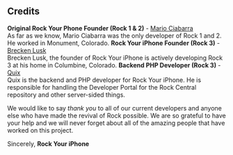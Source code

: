 ## Credits

**Original Rock Your Phone Founder (Rock 1 & 2)** - [Mario Ciabarra](https://twitter.com/mariociabarra/)  
As far as we know, Mario Ciabarra was the only developer of Rock 1 and 2. He worked in Monument, Colorado.
**Rock Your iPhone Founder (Rock 3)** - [Brecken Lusk](https://twitter.com/BreckenLusk/)  
Brecken Lusk, the founder of Rock Your iPhone is actively developing Rock 3 at his home in Columbine, Colorado.
**Backend PHP Developer (Rock 3)** - [Quix](https://twitter.com/QuixThe2nd/)  
Quix is the backend and PHP developer for Rock Your iPhone. He is responsible for handling the Developer Portal for the Rock Central repository and other server-sided things.  
  
We would like to say *thank you* to all of our current developers and anyone else who have made the revival of Rock possible. We are so grateful to have your help and we will never forget about all of the amazing people that have worked on this project.  
  
Sincerely,
**Rock Your iPhone**
